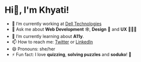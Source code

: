 # Hi👋, I'm Khyati!

<!--
**khyatibisht/khyatibisht** is a ✨ _special_ ✨ repository because its `README.md` (this file) appears on your GitHub profile.
Here are some ideas to get you started:
- 👯 I’m looking to collaborate on ...
- 🤔 I’m looking for help with ...
-->


- 🔭 I’m currently working at [Dell Technologies](https://www.dell.com/en-in/dt/corporate/about-us/who-we-are.htm)
- 💬 Ask me about **Web Development** 🕸, **Design** 🎨 and **UX** 👩🏻‍💻
- 🌱 I’m currently learning about **A11y**.
- 📫 How to reach me: [Twitter](https://twitter.com/Khyati_Bisht) or [LinkedIn](https://www.linkedin.com/in/khyatibisht/)
- 😄 Pronouns: she/her
- ⚡ Fun fact: I love **quizzing**, **solving puzzles** and **soduko**! 🧩
